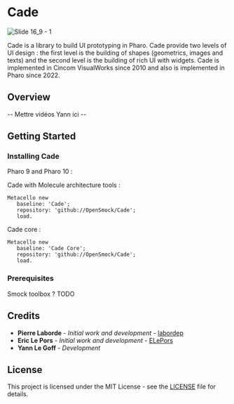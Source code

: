 # Cade

![Slide 16_9 - 1](https://user-images.githubusercontent.com/49183340/177753931-c4c53bd5-86fe-4ef1-82ec-555ee276078e.png)

Cade is a library to build UI prototyping in Pharo.
Cade provide two levels of UI design : the first level is the building of shapes (geometrics, images and texts) and the second level is the building of rich UI with widgets.
Cade is implemented in Cincom VisualWorks since 2010 and also is implemented in Pharo since 2022.

## Overview

-- Mettre vidéos Yann ici --

## Getting Started

### Installing Cade

Pharo 9 and Pharo 10 : 

Cade with Molecule architecture tools :

```smalltalk
Metacello new
   baseline: 'Cade';
   repository: 'github://OpenSmock/Cade';
   load.
```

Cade core :

```smalltalk
Metacello new
   baseline: 'Cade Core';
   repository: 'github://OpenSmock/Cade';
   load.
```

### Prerequisites

Smock toolbox ? TODO

## Credits

* **Pierre Laborde** - *Initial work and development* - [labordep](https://github.com/labordep)
* **Eric Le Pors** - *Initial work and development* - [ELePors](https://github.com/ELePors)
* **Yann Le Goff** - *Development*

## License

This project is licensed under the MIT License - see the [LICENSE](LICENSE) file for details.

